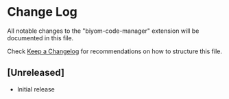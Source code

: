 # Change Log

All notable changes to the "biyom-code-manager" extension will be documented in this file.

Check [Keep a Changelog](http://keepachangelog.com/) for recommendations on how to structure this file.

## [Unreleased]

- Initial release